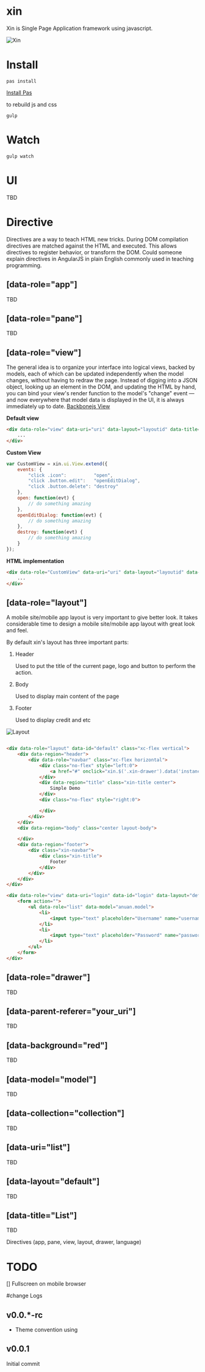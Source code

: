 xin
===

Xin is Single Page Application framework using javascript.

![Xin](http://xinix.co.id/storage/uploads/xin.png "SPA Framework")

# Install

```
pas install
```
[Install Pas](https://github.com/reekoheek/pas "pas - another package management and automation")

to rebuild js and css
```
gulp
```

# Watch

```
gulp watch
```

# UI

TBD

# Directive
Directives are a way to teach HTML new tricks. During DOM compilation directives are matched against the HTML and executed. This allows directives to register behavior, or transform the DOM. Could someone explain directives in AngularJS in plain English commonly used in teaching programming.

## [data-role="app"]
TBD
## [data-role="pane"]
TBD
## [data-role="view"]
The general idea is to organize your interface into logical views, backed by models, each of which can be updated independently when the model changes, without having to redraw the page. Instead of digging into a JSON object, looking up an element in the DOM, and updating the HTML by hand, you can bind your view's render function to the model's "change" event — and now everywhere that model data is displayed in the UI, it is always immediately up to date.
[Backbonejs View](http://backbonejs.org/#View "Read more backbone view concept")

__Default view__
```html
<div data-role="view" data-uri="uri" data-layout="layoutid" data-title="Title">
    ...
</div>
```

__Custom View__
```javascript
var CustomView = xin.ui.View.extend({
    events: {
        "click .icon":          "open",
        "click .button.edit":   "openEditDialog",
        "click .button.delete": "destroy"
    },
    open: function(evt) {
        // do something amazing
    },
    openEditDialog: function(evt) {
        // do something amazing
    },
    destroy: function(evt) {
        // do something amazing
    }
});
```

__HTML implementation__
```html
<div data-role="CustomView" data-uri="uri" data-layout="layoutid" data-title="Title">
    ...
</div>
```

## [data-role="layout"]
A mobile site/mobile app layout is very important to give better look. It takes considerable time to design a mobile site/mobile app layout with great look and feel.

By default xin's layout has three important parts:

1.  Header

    Used to put the title of the current page, logo and button to perform the action.

2.  Body

    Used to display main content of the page

3.  Footer

    Used to display credit and etc


![Layout](./graphics/layout.png "Layout")

```html

<div data-role="layout" data-id="default" class="xc-flex vertical">
    <div data-region="header">
        <div data-role="navbar" class="xc-flex horizontal">
            <div class="no-flex" style="left:0">
                <a href="#" onclick="xin.$('.xin-drawer').data('instance').show(); return false">menu</a>
            </div>
            <div data-region="title" class="xin-title center">
                Simple Demo
            </div>
            <div class="no-flex" style="right:0">

            </div>
        </div>
    </div>
    <div data-region="body" class="center layout-body">

    </div>
    <div data-region="footer">
        <div class="xin-navbar">
            <div class="xin-title">
                Footer
            </div>
        </div>
    </div>
</div>

<div data-role="view" data-uri="login" data-id="login" data-layout="default" data-title="Login">
    <form action="">
        <ul data-role="list" data-model="anuan.model">
            <li>
                <input type="text" placeholder="Username" name="username" data-bind="name" />
            </li>
            <li>
                <input type="text" placeholder="Password" name="password" />
            </li>
        </ul>
    </form>
</div>
```

## [data-role="drawer"]
TBD
## [data-parent-referer="your_uri"]
TBD
## [data-background="red"]
TBD
## [data-model="model"]
TBD
## [data-collection="collection"]
TBD
## [data-uri="list"]
TBD
## [data-layout="default"]
TBD
## [data-title="List"]
TBD


Directives (app, pane, view, layout, drawer, language)

# TODO

[] Fullscreen on mobile browser

#change Logs

## v0.0.*-rc
*	Theme convention using

## v0.0.1
Initial commit
